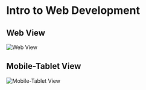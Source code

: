 # Intro to Web Development

## Web View
![Web View](https://github.com/mgbaybay/mgbaybay-kodego/blob/main/05.%20CSS%20Flexbox%20and%20Grid/3.%20Create%20a%20Web%20Form%20using%20Grid%20based%20layout/web%20view.png)

## Mobile-Tablet View
![Mobile-Tablet View](https://github.com/mgbaybay/mgbaybay-kodego/blob/main/05.%20CSS%20Flexbox%20and%20Grid/3.%20Create%20a%20Web%20Form%20using%20Grid%20based%20layout/web%20view.png)

